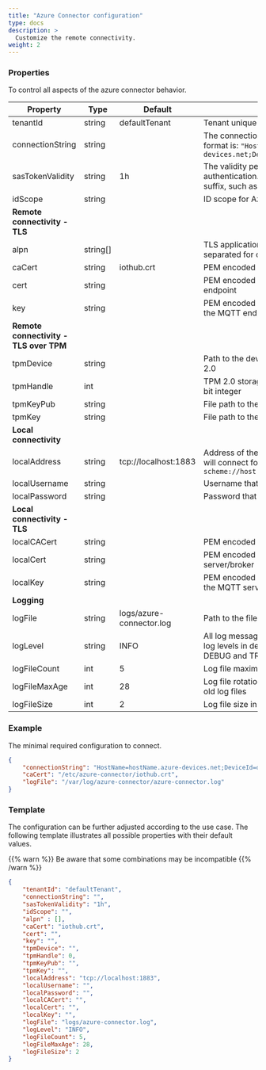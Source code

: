 ```yaml
---
title: "Azure Connector configuration"
type: docs
description: >
  Customize the remote connectivity.
weight: 2
---
```


### Properties

To control all aspects of the azure connector behavior.

| Property | Type | Default | Description |
| - | - | - | - |
| tenantId | string | defaultTenant | Tenant unique identifier that the device belongs to |
| connectionString | string ​| | The connection string for connectivity to Azure IoT Hub, the format is: `"HostName=newHostName.azure-devices.net;DeviceId=deviceId;SharedAccessKey=accessKey"` |
| sasTokenValidity | string | 1h | The validity period for the generated SAS token for device authentication. Positive integer number followed by a unit suffix, such as '300m', '1h', etc., time units are: m, h, d |
| idScope | string | | ID scope for Azure Device Provisioning service |
| **Remote connectivity - TLS** | | | |
| alpn | string[] | | TLS application layer protocol negotiation options space separated for cloud access |
| caCert | string | iothub.crt | PEM encoded CA certificates file |
| cert | string | | PEM encoded certificate file to authenticate to the MQTT endpoint |
| key | string | | PEM encoded unencrypted private key file to authenticate to the MQTT endpoint |
| **Remote connectivity - TLS over TPM** | | | |
| tpmDevice | string | | Path to the device file or the unix socket to access the TPM 2.0 |
| tpmHandle | int | | TPM 2.0 storage root key handle, the type is unsigned 64-bit integer |
| tpmKeyPub | string | | File path to the public part of the TPM 2.0 key |
| tpmKey | string | | File path to the private part of the TPM 2.0 key |
| **Local connectivity** | | | |
| localAddress | string | tcp://localhost:1883 | Address of the MQTT server/broker that the azure connector will connect for the local communication, the format is: `scheme://host:port` |
| localUsername | string | | Username that is a part of the credentials |
| localPassword | string | | Password that is a part of the credentials |
| **Local connectivity - TLS** | | | |
| localCACert | string | | PEM encoded CA certificates file |
| localCert | string | | PEM encoded certificate file to authenticate to the MQTT server/broker |
| localKey | string | | PEM encoded unencrypted private key file to authenticate to the MQTT server/broker |
| **Logging** | | | |
| logFile | string | logs/azure-connector.log | Path to the file where log messages are written |
| logLevel | string | INFO | All log messages at this or a higher level will be logged, the log levels in descending order are: ERROR, WARN, INFO, DEBUG and TRACE |
| logFileCount | int | 5 | Log file maximum rotations count |
| logFileMaxAge | int | 28 | Log file rotations maximum age in days, use 0 to not remove old log files |
| logFileSize | int | 2 | Log file size in MB before it gets rotated |

### Example

The minimal required configuration to connect.

```json
{
    "connectionString": "HostName=hostName.azure-devices.net;DeviceId=deviceId;SharedAccessKey=cGFzc3AvcKQ=",
    "caCert": "/etc/azure-connector/iothub.crt",
    "logFile": "/var/log/azure-connector/azure-connector.log"
}
```

### Template

The configuration can be further adjusted according to the use case.
The following template illustrates all possible properties with their default values.

{{% warn %}}
Be aware that some combinations may be incompatible
{{% /warn %}}

```json
{
    "tenantId": "defaultTenant",
    "connectionString": "",
    "sasTokenValidity": "1h",
    "idScope": "",
    "alpn" : [],
    "caCert": "iothub.crt",
    "cert": "",
    "key": "",
    "tpmDevice": "",
    "tpmHandle": 0,
    "tpmKeyPub": "",
    "tpmKey": "",
    "localAddress": "tcp://localhost:1883",
    "localUsername": "",
    "localPassword": "",
    "localCACert": "",
    "localCert": "",
    "localKey": "",
    "logFile": "logs/azure-connector.log",
    "logLevel": "INFO",
    "logFileCount": 5,
    "logFileMaxAge": 28,
    "logFileSize": 2
}
```
